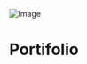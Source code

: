 ![Image](https://github.com/user-attachments/assets/458b6821-76f9-4be2-883c-b6e81132acf9)
<h1>Portifolio</h1>

